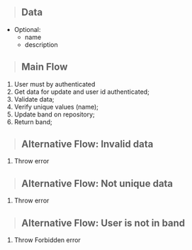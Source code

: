 > ## Data
* Optional:
    - name
    - description

> ## Main Flow
1. User must by authenticated
2. Get data for update and user id authenticated;
3. Validate data;
4. Verify unique values (name);
5. Update band on repository;
6. Return band;

> ## Alternative Flow: Invalid data
1. Throw error

> ## Alternative Flow: Not unique data
1. Throw error

> ## Alternative Flow: User is not in band
1. Throw Forbidden error